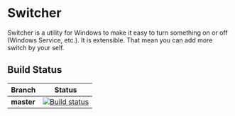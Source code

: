 Switcher
=======

Switcher is a utility for Windows to make it easy to turn something on or off (Windows Service, etc.). It is extensible. That mean you can add more switch by your self.

Build Status
------------

|Branch    |Status                                                                                                                                                                 |
|----------|-----------------------------------------------------------------------------------------------------------------------------------------------------------------------|
|**master**|[![Build status](https://ci.appveyor.com/api/projects/status/kmjdr3wsr021663t/branch/master?svg=true)](https://ci.appveyor.com/project/ExUltima/switcher/branch/master)|
